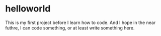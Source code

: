 # helloworld
This is my first project before I learn how to code.
And I hope in the near futhre, I can code something, or at least write something here.
